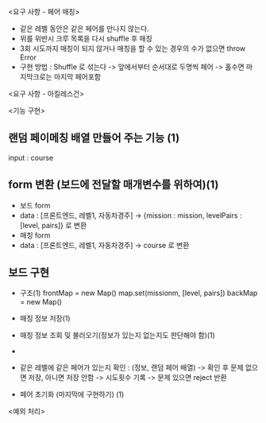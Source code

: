 <요구 사항 - 페어 매칭>
- 같은 레벨 동안은 같은 페어를 만나지 않는다.
- 위를 위반시 크루 목록을 다시 shuffle 후 매칭
- 3회 시도까지 매칭이 되지 않거나 매칭을 할 수 있는 경우의 수가 없으면 throw Error
- 구현 방법 : Shuffle 로 섞는다 -> 앞에서부터 순서대로 두명씩 페어 -> 홀수면 마지막크로는 마지막 페어포함

<요구 사항 - 아킬레스건>

<기능 구현>
## 랜덤 페이메칭 배열 만들어 주는 기능 (1)
input : course



## form 변환 (보드에 전달할 매개변수를 위하여)(1)
- 보드 form
- data : [프론트엔드, 레벨1, 자동차경주] -> {mission : mission, levelPairs : [level, pairs]} 로 변환
- 매칭 form
- data : [프론트엔드, 레벨1, 자동차경주] -> course 로 변환

## 보드 구현
- 구조(1)
frontMap = new Map()
map.set(missionm, [level, pairs])
backMap = new Map()

- 매칭 정보 저장(1)
- 매칭 정보 조회 및 불러오기(정보가 있는지 없는지도 판단해야 함)(1)
- 
- 같은 레벨에 같은 페어가 있는지 확인 : 
(정보, 랜덤 페어 배열) -> 확인 후 문제 없으면 저장, 아니면 저장 안함 -> 시도횟수 기록 -> 문제 있으면 reject 반환
- 페어 초기화 (마지막에 구현하기) (1)

<예외 처리>

